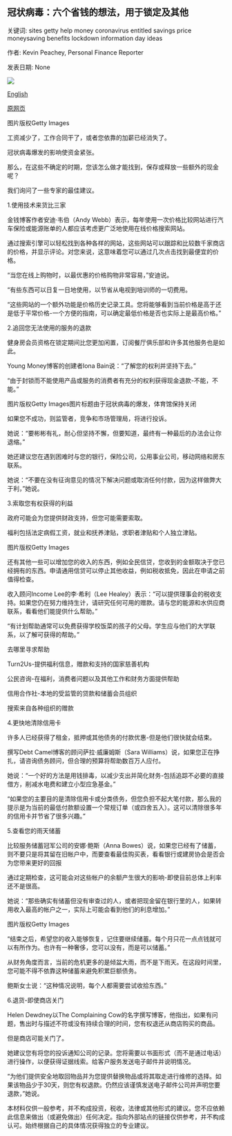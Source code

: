 ## 冠状病毒：六个省钱的想法，用于锁定及其他

关键词: sites getty help money coronavirus entitled savings price moneysaving benefits lockdown information day ideas

作者: Kevin Peachey, Personal Finance Reporter

发表日期: None

![](https://ichef.bbci.co.uk/news/1024/branded_news/10B87/production/_112178486_whatsubject.jpg)

[English](Coronavirus%3A%20Six%20money-saving%20ideas%20for%20lockdown%20and%20beyond.md)

[原网页](https://www.bbc.com/news/business-52563776)

图片版权Getty Images

工资减少了，工作合同干了，或者您依靠的加薪已经消失了。

冠状病毒爆发的影响使资金紧张。

那么，在这些不确定的时期，您该怎么做才能找到，保存或释放一些额外的现金呢？

我们询问了一些专家的最佳建议。

1.使用技术来货比三家

金钱博客作者安迪·韦伯（Andy Webb）表示，每年使用一次价格比较网站进行汽车保险或能源账单的人都应该考虑更广泛地使用在线价格搜索网站。

通过搜索引擎可以轻松找到各种各样的网站，这些网站可以跟踪和比较数千家商店的价格，并显示评论。对您来说，这意味着您可以通过几次点击找到最便宜的价格。

“当您在线上购物时，以最优惠的价格购物非常容易，”安迪说。

“有些东西可以日复一日地使用，以节省从电视到培训师的一切费用。

“这些网站的一个额外功能是价格历史记录工具。您将能够看到当前价格是高于还是低于平常价格-一个方便的指南，可以确定最低价格是否也实际上是最高价格。”

2.追回您无法使用的服务的退款

健身房会员资格在锁定期间比您更加闲置，订阅餐厅俱乐部和许多其他服务也是如此。

Young Money博客的创建者Iona Bain说：“了解您的权利并坚持下去。”

“由于封锁而不能使用产品或服务的消费者有充分的权利获得现金退款-不能，不能。”

图片版权Getty Images图片标题由于冠状病毒的爆发，体育馆保持关闭

如果您不成功，则监管者，竞争和市场管理局，将进行投诉。

她说：“要彬彬有礼，耐心但坚持不懈，但要知道，最终有一种最后的办法会让你退缩。”

她还建议您在遇到困难时与您的银行，保险公司，公用事业公司，移动网络和房东联系。

她说：“不要在没有征询意见的情况下解决问题或取消任何付款，因为这样做弊大于利，”她说。

3.索取您有权获得的利益

政府可能会为您提供财政支持，但您可能需要索取。

福利包括法定病假工资，就业和抚养津贴，求职者津贴和个人独立津贴。

图片版权Getty Images

还有其他一些可以增加您的收入的东西，例如全民信贷，您收到的金额取决于您已经拥有的东西。申请通用信贷可以停止其他收益，例如税收抵免，因此在申请之前值得检查。

收入顾问Income Lee的李·希利（Lee Healey）表示：“可以提供理事会的税收支持。如果您仍在努力维持生计，请研究任何可用的赠款。请与您的能源和水供应商联系，看看他们能提供什么帮助。”

“有计划帮助通常可以免费获得学校饭菜的孩子的父母。学生应与他们的大学联系，以了解可获得的帮助。”

去哪里寻求帮助

Turn2Us-提供福利信息，赠款和支持的国家慈善机构

公民咨询-在福利，消费者问题以及其他工作和财务方面提供帮助

信用合作社-本地的受监管的贷款和储蓄会员组织

搜索来自各种组织的赠款

4.更快地清除信用卡

许多人已经获得了租金，抵押或其他债务的付款优惠-但是他们很快就会结束。

撰写Debt Camel博客的顾问萨拉·威廉姆斯（Sara Williams）说，如果您正在挣扎，请咨询债务顾问，但合理的预算将帮助数百万人应付。

她说：“一个好的方法是用钱排毒，以减少支出并简化财务-包括追踪不必要的直接借方，削减水电费和建立小型应急基金。”

“如果您的主要目的是清除信用卡或分类债务，但您负担不起大笔付款，那么我的提示是为当前的最低付款额设置一个常规订单（或四舍五入）。这可以清除很多年的信用卡并节省了很多兴趣。”

5.查看您的雨天储蓄

比较服务储蓄冠军公司的安娜·鲍斯（Anna Bowes）说，如果您已经有了储蓄，则不要只是将其留在旧帐户中，而要查看最佳购买表，看看银行或建房协会是否会为您带来更好的回报

通过定期检查，这可能会对这些帐户的余额产生很大的影响-即使目前总体上利率还不是很高。

她说：“那些确实有储蓄但没有审查过的人，或者把现金留在银行里的人，如果转用收入最高的帐户之一，实际上可能会看到他们的利息增加。”

图片版权Getty Images

“结束之后，希望您的收入能够恢复，记住要继续储蓄。每个月只花一点点钱就可以有所作为。也许有一种奢侈，您可以没有，而是可以储蓄。”

从财务角度而言，当前的危机更多的是倾盆大雨，而不是下雨天。在这段时间里，您可能不得不依靠这种储蓄来避免积累巨额债务。

鲍斯女士说：“这种情况说明，每个人都需要尝试收拾东西。”

6.退货-即使商店关门

Helen Dewdney以The Complaining Cow的名字撰写博客，他指出，如果有问题，售出时与描述不符或没有持续合理的时间，您有权退还从商店购买的商品。

但是商店可能关门了。

她建议您有将您的投诉通知公司的记录。您将需要以书面形式（而不是通过电话）进行操作，以便获得证据线索。给客户服务发送电子邮件并说明情况。

“为他们提供安全地取回物品并为您提供替换物品或将其取走进行维修的选择。如果该物品少于30天，则您有权退款。仍然应该谨慎发送电子邮件公司并声明您要退款，”她说。

本材料仅供一般参考，并不构成投资，税收，法律或其他形式的建议。您不应依赖此信息来做出（或避免做出）任何决定。指向外部站点的链接仅供参考，并不构成认可。始终根据自己的具体情况获得独立的专业建议。